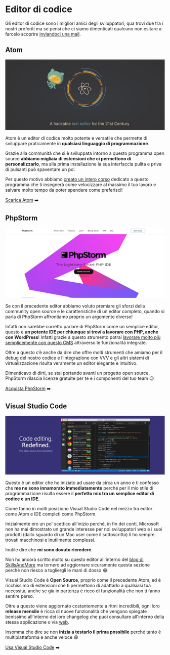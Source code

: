 # Editor di codice
Gli editor di codice sono i migliori amici degli sviluppatori, qua trovi due tra i nostri preferiti ma se pensi che ci siamo dimenticati qualcuno non esitare a farcelo scoprire [inviandoci una mail](https://skillsandmore.org/contatti).

## Atom
![Atom editor](images/atom.jpg)

Atom è un editor di codice molto potente e versatile che permette di sviluppare praticamente in **qualsiasi linguaggio di programmazione**.

Grazie alla communità che si è sviluppata intorno a questo programma open source **abbiamo migliaia di estensioni che ci permettono di personalizzarlo**, ma alla prima installazione la sua interfaccia pulita e priva di pulsanti può spaventare un po’.

Per questo motivo abbiamo [creato un intero corso](https://skillsandmore.org/corso/padroneggia-il-potere-di-atom/) dedicato a questo programma che ti insegnerà come velocizzare al massimo il tuo lavoro e salvare molto tempo da poter spendere come preferisci!

[Scarica Atom](http://atom.io/) :arrow_right:

## PhpStorm
![PhpStorm IDE](images/phpstorm.jpg)

Se con il precedente editor abbiamo voluto premiare gli sforzi della community open source e le caratteristiche di un editor completo, quando si parla di PhpStorm affrontiamo proprio un argomento diverso!

Infatti non sarebbe corretto parlare di PhpStorm come un semplice editor, questo è **un potente IDE per chiunque si trovi a lavorare con PHP, anche con WordPress**! Infatti grazie a questo strumento potrai [lavorare molto più semplicemente con questo CMS](https://www.jetbrains.com/help/phpstorm/preparing-to-use-wordpress.html) attraverso le funzionalità integrate.

Oltre a questo c’è anche da dire che offre molti strumenti che amiamo per il debug del nostro codice e l’integrazione con VVV e gli altri sistemi di virtualizzazione risulta veramente un editor elegante e intuitivo.

Dimenticavo di dirti, se stai portando avanti un progetto open source, PhpStorm rilascia licenze gratuite per te e i componenti del tuo team :wink:

[Acquista PhpStorm](https://www.jetbrains.com/phpstorm/) :arrow_right:

## Visual Studio Code
![Visual Studio Code](images/vscode.jpg)

Questo è un editor che ho iniziato ad usare da circa un anno e ti confesso che **me ne sono innamorato immediatamente** perché per il mio stile di programmazione risulta essere il **perfetto mix tra un semplice editor di codice e un IDE**.

Come fanno in molti posiziono Visual Studio Code nel mezzo tra editor come Atom e IDE completi come PhpStorm.

Inizialmente ero un po' scettico all'inizio perché, in fin dei conti, Microsoft non ha mai dimostrato un grande interesse per noi sviluppatori web e i suoi prodotti (dallo sguardo di un Mac user come il sottoscritto) li ho sempre trovati macchinosi e inutilmente complessi.

Inutile dire che **mi sono dovuto ricredere**.

Non ho ancora scritto molto su questo editor all'interno del [blog di SkillsAndMore](https://skillsandmore.org/blog/) ma tornerò ad aggiornare sicuramente questa sezione perché non riesco a togliergli le mani di dosso :joy:

Visual Studio Code è **Open Source**, proprio come il precedente Atom, ed è ricchissimo di estensioni che ti permettono di adattarlo a qualsiasi tua necessità, anche se già in partenza è ricco di funzionalità che non ti fanno sentire perso.

Oltre a questo viene aggiornato costantemente a ritmi incredibili, ogni loro **release mensile** è ricca di nuove funzionalità che vengono spiegate benissimo all'interno dei loro changelog che puoi consultare all'interno della stessa applicazione o via [web](https://code.visualstudio.com/updates/).

Insomma che dire se non **inizia a testarlo il prima possibile** perché tanto è multipiattaforma e anche veloce 😃

[Usa Visual Studio Code](https://code.visualstudio.com/) :arrow_right:
